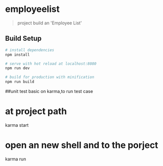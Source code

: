 # employeelist

> project build an 'Employee List'

## Build Setup

``` bash
# install dependencies
npm install

# serve with hot reload at localhost:8080
npm run dev

# build for production with minification
npm run build
```
##unit test basic on karma,to run test case

# at project path 
karma start

# open an new shell and to the porject 
karma run

